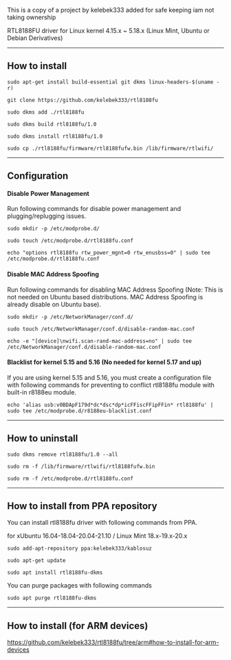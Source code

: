 This is a copy of a project by kelebek333 added for safe keeping iam not taking ownership

RTL8188FU driver for Linux kernel 4.15.x ~ 5.18.x (Linux Mint, Ubuntu or Debian Derivatives)

------------------

## How to install

`sudo apt-get install build-essential git dkms linux-headers-$(uname -r)`

`git clone https://github.com/kelebek333/rtl8188fu`

`sudo dkms add ./rtl8188fu`

`sudo dkms build rtl8188fu/1.0`

`sudo dkms install rtl8188fu/1.0`

`sudo cp ./rtl8188fu/firmware/rtl8188fufw.bin /lib/firmware/rtlwifi/`

------------------

## Configuration

#### Disable Power Management

Run following commands for disable power management and plugging/replugging issues.

`sudo mkdir -p /etc/modprobe.d/`

`sudo touch /etc/modprobe.d/rtl8188fu.conf`

`echo "options rtl8188fu rtw_power_mgnt=0 rtw_enusbss=0" | sudo tee /etc/modprobe.d/rtl8188fu.conf`

#### Disable MAC Address Spoofing

Run following commands for disabling MAC Address Spoofing (Note: This is not needed on Ubuntu based distributions. MAC Address Spoofing is already disable on Ubuntu base).

`sudo mkdir -p /etc/NetworkManager/conf.d/`

`sudo touch /etc/NetworkManager/conf.d/disable-random-mac.conf`

`echo -e "[device]\nwifi.scan-rand-mac-address=no" | sudo tee /etc/NetworkManager/conf.d/disable-random-mac.conf`

#### Blacklist for kernel 5.15 and 5.16 (No needed for kernel 5.17 and up)

If you are using kernel 5.15 and 5.16, you must create a configuration file with following commands for preventing to conflict rtl8188fu module with built-in r8188eu module.

`echo 'alias usb:v0BDApF179d*dc*dsc*dp*icFFiscFFipFFin* rtl8188fu' | sudo tee /etc/modprobe.d/r8188eu-blacklist.conf`


------------------

## How to uninstall

`sudo dkms remove rtl8188fu/1.0 --all`

`sudo rm -f /lib/firmware/rtlwifi/rtl8188fufw.bin`

`sudo rm -f /etc/modprobe.d/rtl8188fu.conf`


------------------

## How to install from PPA repository

You can install rtl8188fu driver with following commands from PPA.

for xUbuntu 16.04-18.04-20.04-21.10 / Linux Mint 18.x-19.x-20.x

`sudo add-apt-repository ppa:kelebek333/kablosuz`

`sudo apt-get update`

`sudo apt install rtl8188fu-dkms`


You can purge packages with following commands

`sudo apt purge rtl8188fu-dkms`

------------------

## How to install (for ARM devices)

https://github.com/kelebek333/rtl8188fu/tree/arm#how-to-install-for-arm-devices
